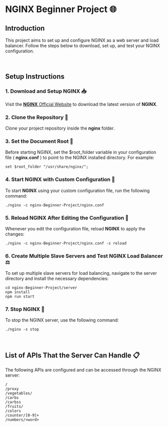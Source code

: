 # NGINX Beginner Project 🌐

## Introduction

This project aims to set up and configure NGINX as a web server and load balancer. Follow the steps below to download, set up, and test your NGINX configuration.

<br>

## Setup Instructions

### 1. Download and Setup **NGINX** 📥

Visit the [**NGINX** Official Website](https://nginx.org) to download the latest version of **NGINX**.

### 2. Clone the Repository 📂

Clone your project repository inside the **nginx** folder.

### 3. Set the Document Root 📂

Before starting NGINX, set the $root_folder variable in your configuration file ( **nginx.conf** ) to point to the NGINX installed directory. For example:

```text
set $root_folder "/usr/share/nginx/";
```

### 4. Start **NGINX** with Custom Configuration 🚀

To start **NGINX** using your custom configuration file, run the following command:

```shell
./nginx -c nginx-Beginner-Project/nginx.conf
```

### 5. Reload **NGINX** After Editing the Configuration 🔄

Whenever you edit the configuration file, reload **NGINX** to apply the changes:

```shell
./nginx -c nginx-Beginner-Project/nginx.conf -s reload
```

### 6. Create Multiple Slave Servers and Test **NGINX** Load Balancer ⚖️

To set up multiple slave servers for load balancing, navigate to the server directory and install the necessary dependencies:

```shell
cd nginx-Beginner-Project/server
npm install
npm run start
```

### 7. Stop NGINX 🛑

To stop the NGINX server, use the following command:

```shell
./nginx -s stop
```

<br>

## List of APIs That the Server Can Handle 📋

The following APIs are configured and can be accessed through the NGINX server:

```text
/
/proxy
/vegetables/
/carbs
/carbss
/fruits/
/colors
/counter/[0-9]+
/numbers/<word>
```
